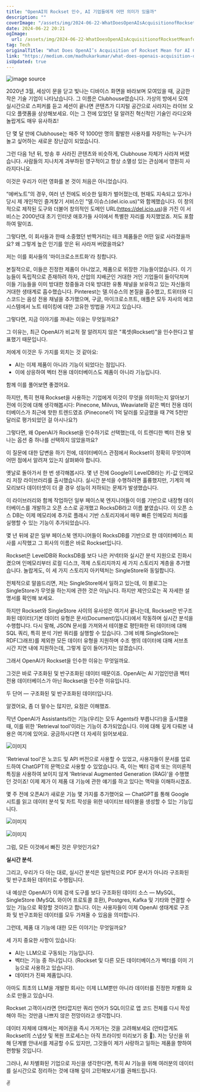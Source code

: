```yaml
---
title: "OpenAI의 Rockset 인수, AI 기업들에게 어떤 의미가 있을까"
description: ""
coverImage: "/assets/img/2024-06-22-WhatDoesOpenAIsAcquisitionofRocksetMeanforAICompanies_0.png"
date: 2024-06-22 20:21
ogImage:
  url: /assets/img/2024-06-22-WhatDoesOpenAIsAcquisitionofRocksetMeanforAICompanies_0.png
tag: Tech
originalTitle: "What Does OpenAI’s Acquisition of Rockset Mean for AI Companies?"
link: "https://medium.com/madhukarkumar/what-does-openais-acquisition-of-rockset-mean-for-ai-companies-196211b25468"
isUpdated: true
---
```


![image source](/assets/img/2024-06-22-WhatDoesOpenAIsAcquisitionofRocksetMeanforAICompanies_0.png)

2020년 3월, 세상이 문을 닫고 빛나는 디바이스 화면을 바라보며 모여있을 때, 궁금한 작은 기술 기업이 나타났습니다. 그 이름은 Clubhouse였습니다. 가상의 방에서 모여 실시간으로 스피커를 듣고 세션이 끝나면 콘텐츠가 디지털 공간으로 사라지는 라이브 오디오 플랫폼을 상상해보세요. 이는 그 전에 있었던 덜 알려진 혁신적인 기술인 라디오와 놀랍게도 매우 유사하죠!

단 몇 달 만에 Clubhouse는 매주 약 1000만 명의 활발한 사용자를 자랑하는 누구나가 놀고 싶어하는 새로운 장난감이 되었습니다.

그런 다음 1년 뒤, 방송 후 사라진 콘텐츠와 비슷하게, Clubhouse 자체가 사라져 버렸습니다. 사람들의 지나치게 과부하된 영구적이고 항상 소멸성 있는 관심에서 영원히 사라지다니요.

이것은 우리가 이런 영화를 본 것이 처음은 아니었습니다.

<!-- cozy-coder - 수평 -->

<ins class="adsbygoogle"
     style="display:block"
     data-ad-client="ca-pub-4877378276818686"
     data-ad-slot="1107185301"
     data-ad-format="auto"
     data-full-width-responsive="true"></ins>

<script>
     (adsbygoogle = window.adsbygoogle || []).push({});
</script>

“에버노트”의 경우, 여러 년 전에도 비슷한 일화가 벌어졌는데, 현재도 지속되고 있거나 당시 제 개인적인 즐겨찾기 서비스인 "델.이슈스(del.icio.us)"와 함께했습니다. 이 창의적으로 제작된 도구와 더불어 창의적인 도메인 URL(https://del.icio.us)을 가진 이 서비스는 2000년대 초기 인터넷 애호가들 사이에서 특별한 자리를 차지했었죠. 저도 포함하여 말이죠.

그렇다면, 이 회사들과 한때 소중했던 반짝거리는 테크 제품들은 어떤 일로 사라졌을까요? 왜 그렇게 높은 인기를 얻은 뒤 사라져 버렸을까요?

저는 이를 회사들의 '마이크로소프트화'라 칭합니다.

본질적으로, 이들은 진정한 제품이 아니었고, 제품으로 위장한 기능들이었습니다. 이 기능들이 독립적으로 존재하려 하자, 산업의 지배군인 거대한 거인 기업들이 들이닥치며 이들 기능들을 이미 방대한 청중들과 더욱 방대한 유통 채널을 보유하고 있는 자신들의 거대한 생태계로 흡수했습니다. Pinterest는 델.이슈스의 본질을 흡수했고, 트위터와 디스코드는 음성 전용 채널을 추가했으며, 구글, 마이크로소프트, 애플은 모두 자사의 에코 시스템에서 노트 테이킹에 대한 고유한 방법을 가지고 있습니다.

그렇다면, 지금 이야기를 꺼내는 이유는 무엇일까요?

그 이유는, 최근 OpenAI가 비교적 잘 알려지지 않은 "록셋(Rockset)"을 인수한다고 발표했기 때문입니다.

저에게 이것은 두 가지를 외치는 것 같아요:

- AI는 이제 제품이 아니라 기능이 되었다는 점입니다.
- 이에 상응하여 벡터 전용 데이터베이스도 제품이 아니라 기능입니다.

<!-- cozy-coder - 수평 -->

<ins class="adsbygoogle"
     style="display:block"
     data-ad-client="ca-pub-4877378276818686"
     data-ad-slot="1107185301"
     data-ad-format="auto"
     data-full-width-responsive="true"></ins>

<script>
     (adsbygoogle = window.adsbygoogle || []).push({});
</script>

함께 이를 풀어보면 좋겠어요.

하지만, 특히 현재 Rockset을 사용하는 기업에게 이것이 무엇을 의미하는지 알아보기 전에 이것에 대해 생각해봅시다: Pinecone, Milvus, Weaviate와 같은 벡터 전용 데이터베이스가 최근에 핫한 트렌드였죠 (Pinecone이 1억 달러를 모금했을 때 7억 5천만 달러로 평가되었던 걸 아시나요?)

그렇다면, 왜 OpenAI가 Rockset을 인수하기로 선택했는데, 이 트렌디한 벡터 전용 빛나는 옵션 중 하나를 선택하지 않았을까요?

이 질문에 대한 답변을 하기 전에, 데이터베이스 관점에서 Rockset이 정확히 무엇이며 어떤 점에서 알려져 있는지 살펴봐야 합니다.

옛날로 돌아가서 한 번 생각해봅시다. 몇 년 전에 Google이 LevelDB라는 키-값 인메모리 저장 라이브러리를 출시했습니다. 실시간 분석을 수행하려면 훌륭했지만, 기계의 메모리보다 데이터셋이 더 클 경우 성능이 저하되는 문제가 발생했습니다.

<!-- cozy-coder - 수평 -->

<ins class="adsbygoogle"
     style="display:block"
     data-ad-client="ca-pub-4877378276818686"
     data-ad-slot="1107185301"
     data-ad-format="auto"
     data-full-width-responsive="true"></ins>

<script>
     (adsbygoogle = window.adsbygoogle || []).push({});
</script>

이 라이브러리와 함께 작업하던 일부 페이스북 엔지니어들이 이를 기반으로 내장형 데이터베이스를 개발하고 오픈 소스로 공개했고 RocksDB라고 이름 붙였습니다. 이 오픈 소스 DB는 이제 메모리에 추가로 플래시 기반 스토리지에서 매우 빠른 인메모리 처리를 실행할 수 있는 기능이 추가되었습니다.

몇 년 뒤에 같은 일부 페이스북 엔지니어들이 RocksDB를 기반으로 한 데이터베이스 회사를 시작했고 그 회사의 이름은 바로 Rockset입니다.

Rockset은 LevelDB와 RocksDB를 보다 나은 커넥터와 실시간 분석 지원으로 진화시켰으며 인메모리부터 로컬 디스크, 객체 스토리지까지 세 가지 스토리지 계층을 추가했습니다. 놀랍게도, 이 세 가지 스토리지 아키텍처는 SingleStore와 동일합니다.

전체적으로 말씀드리면, 저는 SingleStore에서 일하고 있는데, 이 블로그는 SingleStore가 무엇을 하는지에 관한 것은 아닙니다. 하지만 제안으로는 꼭 자세한 설명서를 확인해 보세요.

<!-- cozy-coder - 수평 -->

<ins class="adsbygoogle"
     style="display:block"
     data-ad-client="ca-pub-4877378276818686"
     data-ad-slot="1107185301"
     data-ad-format="auto"
     data-full-width-responsive="true"></ins>

<script>
     (adsbygoogle = window.adsbygoogle || []).push({});
</script>

하지만 Rockset와 SingleStore 사이의 유사성은 여기서 끝나는데, Rockset은 반구조화된 데이터(기본 데이터 유형은 문서(Document)입니다)에서 작동하며 실시간 분석을 수행합니다. 다시 말해, JSON 문서를 가져와서 테이블로 평탄화한 뒤 데이터에 대해 SQL 쿼리, 특히 분석 기반 쿼리를 실행할 수 있습니다. 그에 비해 SingleStore는 RDF(그래프)를 제외한 모든 데이터 유형을 지원하며 수조 행의 데이터에 대해 서브초 시간 지연 내에 지원하는데, 그렇게 깊이 들어가지는 않겠습니다.

그래서 OpenAI가 Rockset을 인수한 이유는 무엇일까요.

그것은 바로 구조화된 및 반구조화된 데이터 때문이죠. OpenAI는 AI 기업인만큼 벡터 전용 데이터베이스가 아닌 Rockset을 인수한 이유입니다.

두 단어 — 구조화된 및 반구조화된 데이터입니다.

<!-- cozy-coder - 수평 -->

<ins class="adsbygoogle"
     style="display:block"
     data-ad-client="ca-pub-4877378276818686"
     data-ad-slot="1107185301"
     data-ad-format="auto"
     data-full-width-responsive="true"></ins>

<script>
     (adsbygoogle = window.adsbygoogle || []).push({});
</script>

알겠어요, 좀 더 말수는 많지만, 요점은 이해했죠.

작년 OpenAI가 Assistants라는 기능(우리는 모두 Agents라 부릅니다!)을 출시했을 때, 이를 위한 'Retrieval tool'이라는 기능이 추가되었습니다. 이에 대해 깊게 다뤄본 내용은 여기에 있어요. 궁금하시다면 더 자세히 읽어보세요.

![이미지](/assets/img/2024-06-22-WhatDoesOpenAIsAcquisitionofRocksetMeanforAICompanies_1.png)

'Retrieval tool'은 노코드 및 API 버전으로 사용할 수 있었고, 사용자들이 문서를 업로드하여 ChatGPT의 문맥으로 사용할 수 있었습니다. 즉, 이는 벡터 검색 또는 의미론적 특징을 사용하여 보이지 않게 'Retrieval Augmented Generation (RAG)'을 수행했던 것이죠! 이제 제가 이 제품 대 기능에 관한 얘기를 하고 있다는 맥락을 이해하시겠죠.

<!-- cozy-coder - 수평 -->

<ins class="adsbygoogle"
     style="display:block"
     data-ad-client="ca-pub-4877378276818686"
     data-ad-slot="1107185301"
     data-ad-format="auto"
     data-full-width-responsive="true"></ins>

<script>
     (adsbygoogle = window.adsbygoogle || []).push({});
</script>

몇 주 전에 오픈AI가 새로운 기능 몇 가지를 추가했어요 — ChatGPT를 통해 Google 시트를 읽고 데이터 분석 및 차트 작성을 위한 네이티브 테이블을 생성할 수 있는 기능입니다.

![이미지](https://miro.medium.com/v2/resize:fit:1400/1*LuTKTHUEixnuGyclfYrkvA.gif)

![이미지](https://miro.medium.com/v2/resize:fit:1400/1*EcgEBtqEFLEt2eYgA80eBg.gif)

그럼, 모든 이것에서 빠진 것은 무엇인가요?

<!-- cozy-coder - 수평 -->

<ins class="adsbygoogle"
     style="display:block"
     data-ad-client="ca-pub-4877378276818686"
     data-ad-slot="1107185301"
     data-ad-format="auto"
     data-full-width-responsive="true"></ins>

<script>
     (adsbygoogle = window.adsbygoogle || []).push({});
</script>

**실시간 분석**.

그리고, 우리가 다 아는 대로, 실시간 분석은 일반적으로 PDF 문서가 아니라 구조화된 및 반구조화된 데이터로 수행됩니다.

내 예상은 OpenAI가 이제 검색 도구를 보다 구조화된 데이터 소스 — MySQL, SingleStore (MySQL 와이어 프로토콜 호환), Postgres, Kafka 및 기타와 연결할 수 있는 기능으로 확장할 것이라고 합니다. 이는 사용자들이 이제 OpenAI 생태계로 구조화 및 반구조화된 데이터를 모두 가져올 수 있음을 의미합니다.

그런데, 제품 대 기능에 대한 모든 이야기는 무엇일까요?

<!-- cozy-coder - 수평 -->

<ins class="adsbygoogle"
     style="display:block"
     data-ad-client="ca-pub-4877378276818686"
     data-ad-slot="1107185301"
     data-ad-format="auto"
     data-full-width-responsive="true"></ins>

<script>
     (adsbygoogle = window.adsbygoogle || []).push({});
</script>

세 가지 중요한 사항이 있습니다:

- AI는 LLM으로 구동되는 기능입니다.
- 벡터는 기능 중 하나입니다. (Rockset 및 다른 모든 데이터베이스가 벡터를 이미 기능으로 사용하고 있습니다).
- 데이터가 진짜 제품입니다.

아마도 최초의 LLM을 개발한 회사는 이제 LLM뿐만 아니라 데이터를 진정한 차별화 요소로 만들고 있습니다.

Rockset 고객이시라면 안타깝지만 쿼리 언어가 SQL이므로 앱 코드 전체를 다시 작성해야 하는 것만큼 나쁘지 않은 전망이라고 생각합니다.

<!-- cozy-coder - 수평 -->

<ins class="adsbygoogle"
     style="display:block"
     data-ad-client="ca-pub-4877378276818686"
     data-ad-slot="1107185301"
     data-ad-format="auto"
     data-full-width-responsive="true"></ins>

<script>
     (adsbygoogle = window.adsbygoogle || []).push({});
</script>

데이터 자체에 대해서는 제어권을 즉시 가져가는 것을 고려해보세요 (안타깝게도 Rockset의 스냅샷 및 복원 프로세스는 아직 프라이빗 미리보기 중 🫣). 저는 당신을 위해 단계별 안내서를 제공할 수도 있지만, 그것들이 제가 사랑하고 일하는 제품을 향하여 편향될 것입니다.

그러나, AI 차별화된 기업으로 자신을 생각한다면, 특히 AI 기능을 위해 여러분의 데이터를 실시간으로 정리하는 것에 대해 깊이 고민해보시기를 권해드립니다.

✌️
